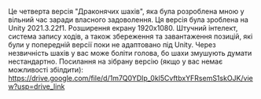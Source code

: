 Це четверта версія "Драконячих шахів", яка була розроблена мною у вільний час заради власного задоволення.
Ця версія була зроблена на Unity 2021.3.22f1. Розширення екрану 1920х1080.
Штучний інтелект, система запису ходів, а також збереження та завантаження позицій, які були у попередній версії поки не адаптовано під Unity.
Через незвичність шахів у вас може боліти голова, бо шахи змушують думати нестандартно.
Посилання на зібрану версію (якщо у вас немає можливості збілдити): https://drive.google.com/file/d/1m7Q0YDIp_0kl5CvftbxYFRsemS1skOJK/view?usp=drive_link
